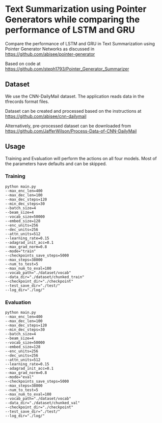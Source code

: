 # Text Summarization using Pointer Generators while comparing the performance of LSTM and GRU

Compare the performance of LSTM and GRU in Text Summarization using Pointer Generator Networks as discussed in https://github.com/abisee/pointer-generator

Based on code at https://github.com/steph1793/Pointer_Generator_Summarizer

## Dataset
We use the CNN-DailyMail dataset. The application reads data in the tfrecords format files.

Dataset can be created and processed based on the instructions at https://github.com/abisee/cnn-dailymail

Alternatively, pre-processed dataset can be downloaded from https://github.com/JafferWilson/Process-Data-of-CNN-DailyMail

## Usage

Training and Evaluation will perform the actions on all four models. Most of the parameters have defaults and can be skipped.

### Training
~~~
python main.py
--max_enc_len=400
--max_dec_len=100
--max_dec_steps=120
--min_dec_steps=30
--batch_size=4
--beam_size=4
--vocab_size=50000
--embed_size=128
--enc_units=256
--dec_units=256
--attn_units=512
--learning_rate=0.15
--adagrad_init_acc=0.1
--max_grad_norm=0.8
--mode="train"
--checkpoints_save_steps=5000
--max_steps=38000
--num_to_test=5
--max_num_to_eval=100
--vocab_path="./dataset/vocab" 
--data_dir="./dataset/chunked_train" 
--checkpoint_dir="./checkpoint" 
--test_save_dir="./test/"
--log_dir="./log/"
~~~

### Evaluation
~~~
python main.py
--max_enc_len=400
--max_dec_len=100
--max_dec_steps=120
--min_dec_steps=30
--batch_size=4
--beam_size=4
--vocab_size=50000
--embed_size=128
--enc_units=256
--dec_units=256
--attn_units=512
--learning_rate=0.15
--adagrad_init_acc=0.1
--max_grad_norm=0.8
--mode="eval"
--checkpoints_save_steps=5000
--max_steps=38000
--num_to_test=5
--max_num_to_eval=100
--vocab_path="./dataset/vocab" 
--data_dir="./dataset/chunked_val" 
--checkpoint_dir="./checkpoint" 
--test_save_dir="./test/"
--log_dir="./log/"
~~~

